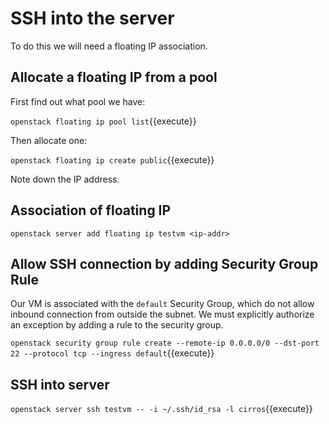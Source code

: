 # SSH into the server

To do this we will need a floating IP association.

## Allocate a floating IP from a pool

First find out what pool we have:

`openstack floating ip pool list`{{execute}}

Then allocate one:

`openstack floating ip create public`{{execute}}

Note down the IP address.

## Association of floating IP

`openstack server add floating ip testvm <ip-addr>`

## Allow SSH connection by adding Security Group Rule

Our VM is associated with the `default` Security Group, which do not allow inbound connection from outside the subnet. We must explicitly authorize an exception by adding a rule to the security group.

`openstack security group rule create --remote-ip 0.0.0.0/0 --dst-port 22 --protocol tcp --ingress default`{{execute}}

## SSH into server

`openstack server ssh testvm -- -i ~/.ssh/id_rsa -l cirros`{{execute}}

